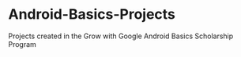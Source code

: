 # Android-Basics-Projects
Projects created in the Grow with Google Android Basics Scholarship Program
